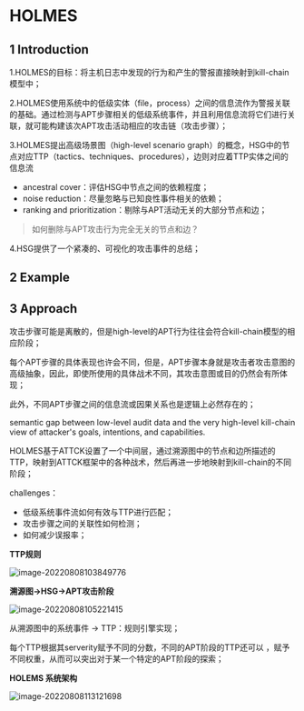 # HOLMES

## 1	Introduction

1.HOLMES的目标：将主机日志中发现的行为和产生的警报直接映射到kill-chain模型中；

2.HOLMES使用系统中的低级实体（file，process）之间的信息流作为警报关联的基础。通过检测与APT步骤相关的低级系统事件，并且利用信息流将它们进行关联，就可能构建该次APT攻击活动相应的攻击链（攻击步骤）；

3.HOLMES提出高级场景图（high-level scenario graph）的概念，HSG中的节点对应TTP（tactics、techniques、procedures），边则对应着TTP实体之间的信息流

- ancestral cover：评估HSG中节点之间的依赖程度；
- noise reduction：尽量忽略与已知良性事件相关的依赖；
- ranking and prioritization：剔除与APT活动无关的大部分节点和边；

> 如何删除与APT攻击行为完全无关的节点和边？

4.HSG提供了一个紧凑的、可视化的攻击事件的总结；

## 2	Example

## 3	Approach

攻击步骤可能是离散的，但是high-level的APT行为往往会符合kill-chain模型的相应阶段；

每个APT步骤的具体表现也许会不同，但是，APT步骤本身就是攻击者攻击意图的高级抽象，因此，即使所使用的具体战术不同，其攻击意图或目的仍然会有所体现；

此外，不同APT步骤之间的信息流或因果关系也是逻辑上必然存在的；

semantic gap between low-level audit data and the very high-level kill-chain view of attacker's goals, intentions, and capabilities.

HOLMES基于ATTCK设置了一个中间层，通过溯源图中的节点和边所描述的TTP，映射到ATTCK框架中的各种战术，然后再进一步地映射到kill-chain的不同阶段；

challenges：

- 低级系统事件流如何有效与TTP进行匹配；
- 攻击步骤之间的关联性如何检测；
- 如何减少误报率；

**TTP规则**

![image-20220808103849776](C:\Users\YOUNG\AppData\Roaming\Typora\typora-user-images\image-20220808103849776.png)

**溯源图→HSG→APT攻击阶段**

![image-20220808105221415](C:\Users\YOUNG\AppData\Roaming\Typora\typora-user-images\image-20220808105221415.png)

从溯源图中的系统事件 → TTP：规则引擎实现；



每个TTP根据其serverity赋予不同的分数，不同的APT阶段的TTP还可以  ，赋予不同权重，从而可以突出对于某一个特定的APT阶段的探索；



**HOLEMS 系统架构**

![image-20220808113121698](C:\Users\YOUNG\AppData\Roaming\Typora\typora-user-images\image-20220808113121698.png)





